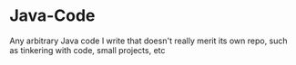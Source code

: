 # Java-Code
Any arbitrary Java code I write that doesn't really merit its own repo, such as tinkering with code, small projects, etc
